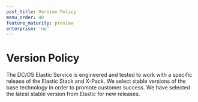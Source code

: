 ```yaml
---
post_title: Version Policy
menu_order: 48
feature_maturity: preview
enterprise: 'no'
---
```


# Version Policy

The DC/OS Elastic Service is engineered and tested to work with a specific release of the Elastic Stack and X-Pack. We select stable versions of the base technology in order to promote customer success. We have selected the latest stable version from Elastic for new releases.
